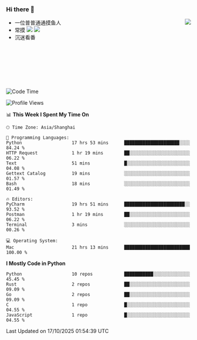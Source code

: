 ### Hi there 👋


<a href="https://github.com/yanlc39">
  <img align="right" src="https://github-readme-stats.vercel.app/api?username=yanlc39&show_icons=true&hide_border=true&icon_color=586069&title_color=a0a9af">
</a>

- 一位普普通通摸鱼人
- 常摸 ![](https://img.shields.io/badge/-Python-3e74a2?style=flat-square&logo=Python&logoColor=fff) ![](https://img.shields.io/badge/-C%2B%2B-brightgreen?style=flat-square)
- 沉迷看番



<br><br><br><br><br><br>


<!--START_SECTION:waka-->
![Code Time](http://img.shields.io/badge/Code%20Time-1%2C805%20hrs%2037%20mins-blue)

![Profile Views](http://img.shields.io/badge/Profile%20Views-0-blue)

📊 **This Week I Spent My Time On** 

```text
🕑︎ Time Zone: Asia/Shanghai

💬 Programming Languages: 
Python                   17 hrs 53 mins      █████████████████████░░░░   84.24 % 
HTTP Request             1 hr 19 mins        ██░░░░░░░░░░░░░░░░░░░░░░░   06.22 % 
Text                     51 mins             █░░░░░░░░░░░░░░░░░░░░░░░░   04.08 % 
Gettext Catalog          19 mins             ░░░░░░░░░░░░░░░░░░░░░░░░░   01.57 % 
Bash                     18 mins             ░░░░░░░░░░░░░░░░░░░░░░░░░   01.49 % 

🔥 Editors: 
PyCharm                  19 hrs 51 mins      ███████████████████████░░   93.52 % 
Postman                  1 hr 19 mins        ██░░░░░░░░░░░░░░░░░░░░░░░   06.22 % 
Terminal                 3 mins              ░░░░░░░░░░░░░░░░░░░░░░░░░   00.26 % 

💻 Operating System: 
Mac                      21 hrs 13 mins      █████████████████████████   100.00 % 
```

**I Mostly Code in Python** 

```text
Python                   10 repos            ███████████░░░░░░░░░░░░░░   45.45 % 
Rust                     2 repos             ██░░░░░░░░░░░░░░░░░░░░░░░   09.09 % 
Go                       2 repos             ██░░░░░░░░░░░░░░░░░░░░░░░   09.09 % 
C                        1 repo              █░░░░░░░░░░░░░░░░░░░░░░░░   04.55 % 
JavaScript               1 repo              █░░░░░░░░░░░░░░░░░░░░░░░░   04.55 % 
```




 Last Updated on 17/10/2025 01:54:39 UTC
<!--END_SECTION:waka-->
